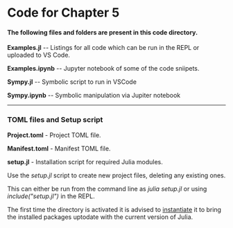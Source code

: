 # Code for Chapter 5

#### The following files and folders are present in this code directory.

**Examples.jl** -- Listings for all code which can be run in the REPL or uploaded to VS Code.

**Examples.ipynb** -- Jupyter notebook of some of the code sniipets.

**Sympy.jl** -- Symbolic script to run in VSCode

**Sympy.ipynb** -- Symbolic manipulation via Jupiter notebook

---

### TOML files and Setup script

**Project.toml** - Project TOML file.

**Manifest.toml** - Manifest TOML file.

**setup.jl** - Installation script for required Julia modules.

Use the *setup.jl* script to create new project files, deleting any existing ones.

This can either be run from the command line as *julia setup.jl* or using *include("setup.jl")* in the REPL.

The first time the directory is activated it is advised to <u>instantiate</u> it to bring the installed packages uptodate with the current version of Julia.
